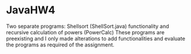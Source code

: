 # JavaHW4
Two separate programs: Shellsort (ShellSort.java) functionality and recursive calculation of powers (PowerCalc)
These programs are preexisting and I only made alterations to add functionalities and evaluate the programs as required of the assignment.
